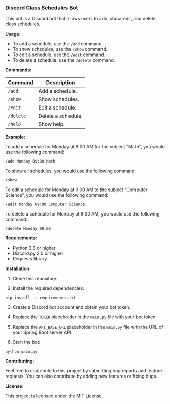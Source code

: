 ### Discord Class Schedules Bot

This bot is a Discord bot that allows users to add, show, edit, and delete class schedules.

**Usage:**

* To add a schedule, use the `/add` command.
* To show schedules, use the `/show` command.
* To edit a schedule, use the `/edit` command.
* To delete a schedule, use the `/delete` command.

**Commands:**

| Command | Description |
|---|---|
| `/add` | Add a schedule. |
| `/show` | Show schedules. |
| `/edit` | Edit a schedule. |
| `/delete` | Delete a schedule. |
| `/help` | Show help. |

**Example:**

To add a schedule for Monday at 9:00 AM for the subject "Math", you would use the following command:

```
/add Monday 09:00 Math
```

To show all schedules, you would use the following command:

```
/show
```

To edit a schedule for Monday at 9:00 AM to the subject "Computer Science", you would use the following command:

```
/edit Monday 09:00 Computer Science
```

To delete a schedule for Monday at 9:00 AM, you would use the following command:

```
/delete Monday 09:00
```

**Requirements:**

* Python 3.8 or higher
* Discord.py 2.0 or higher
* Requests library

**Installation:**

1. Clone this repository.

2. Install the required dependencies:

```
pip install -r requirements.txt
```

3. Create a Discord bot account and obtain your bot token.
   
4. Replace the `TOKEN` placeholder in the `main.py` file with your bot token.
   
5. Replace the `API_BASE_URL` placeholder in the `main.py` file with the URL of your Spring Boot server API.
   
6. Start the bot:

```
python main.py
```

**Contributing:**

Feel free to contribute to this project by submitting bug reports and feature requests. You can also contribute by adding new features or fixing bugs.

**License:**

This project is licensed under the MIT License.
